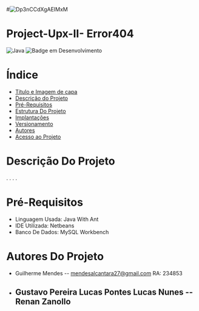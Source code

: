 #![Dp3nCCdXgAEIMxM](https://github.com/Upx-II-Error404/Project-Upx-II/assets/141426925/7c1d439b-3c2e-407f-85ff-a003c8304f52)
 # Project-Upx-II- Error404


![Java](https://img.shields.io/badge/java-%23ED8B00.svg?style=for-the-badge&logo=openjdk&logoColor=white)
![Badge em Desenvolvimento](http://img.shields.io/static/v1?label=STATUS&message=EM%20DESENVOLVIMENTO&color=GREEN&style=for-the-badge)
# Índice 

* [Título e Imagem de capa](#Project-Upx-II-Error404)
* [Descrição do Projeto](#descrição-do-projeto)
* [Pré-Requisitos](#pre-requisitos)
* [Estrutura Do Projeto](#estrutura-do-projeto)
* [Implantações](#Implantações)
* [Versionamento](#Versionamento)
* [Autores](#Autores)
* [Acesso ao Projeto](#acesso-ao-projeto)

# Descrição Do Projeto
.
.
.
.
# Pré-Requisitos
- Linguagem Usada: Java With Ant
- IDE Utilizada: Netbeans
- Banco De Dados: MySQL Workbench


# Autores Do Projeto
- Guilherme Mendes
-- mendesalcantara27@gmail.com RA: 234853
- Gustavo Pereira
  Lucas Pontes
   Lucas Nunes
  -- Renan Zanollo
  --
